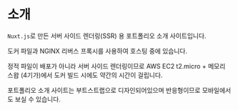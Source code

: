 # 소개

`Nuxt.js`로 만든 서버 사이드 렌더링(SSR) 용 포트폴리오 소개 사이트입니다.

도커 파일과 NGINX 리버스 프록시를 사용하여 호스팅 중에 있습니다.

정적 파일이 배포가 아니라 서버 사이드 렌더링이므로 AWS EC2 t2.micro + 메모리 스왑 (4기가)에서 도커 빌드 시에도 약간의 시간이 걸립니다.

포트폴리오 소개 사이트는 부트스트랩으로 디자인되어있으며 반응형이므로 모바일에서도 보실 수 있습니다.
